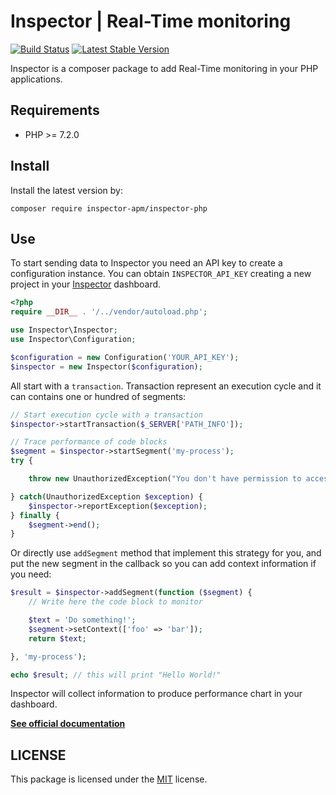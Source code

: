 # Inspector | Real-Time monitoring

[![Build Status](https://travis-ci.org/inspector-apm/inspector-php.svg?branch=master)](https://travis-ci.org/inspector-apm/inspector-php)
[![Latest Stable Version](https://poser.pugx.org/inspector-apm/inspector-php/v/stable)](https://packagist.org/packages/inspector-apm/inspector-php)

Inspector is a composer package to add Real-Time monitoring in your PHP applications.

## Requirements

- PHP >= 7.2.0

## Install
Install the latest version by:

```shell
composer require inspector-apm/inspector-php
```

## Use

To start sending data to Inspector you need an API key to create a configuration instance. You can obtain `INSPECTOR_API_KEY` creating a new project in your [Inspector](https://www.inspector.dev) dashboard.

```php
<?php
require __DIR__ . '/../vendor/autoload.php';

use Inspector\Inspector;
use Inspector\Configuration;

$configuration = new Configuration('YOUR_API_KEY');
$inspector = new Inspector($configuration);
```

All start with a `transaction`. Transaction represent an execution cycle and it can contains one or hundred of segments:

```php
// Start execution cycle with a transaction
$inspector->startTransaction($_SERVER['PATH_INFO']);

// Trace performance of code blocks
$segment = $inspector->startSegment('my-process');
try {

    throw new UnauthorizedException("You don't have permission to access.");

} catch(UnauthorizedException $exception) {
    $inspector->reportException($exception);
} finally {
    $segment->end();
}
```

Or directly use `addSegment` method that implement this strategy for you,
and put the new segment in the callback so you can add context information if you need:

```php
$result = $inspector->addSegment(function ($segment) {
    // Write here the code block to monitor

    $text = 'Do something!';
    $segment->setContext(['foo' => 'bar']);
    return $text;

}, 'my-process');

echo $result; // this will print "Hello World!"
```

Inspector will collect information to produce performance chart in your dashboard.

**[See official documentation](https://docs.inspector.dev)**

## LICENSE

This package is licensed under the [MIT](LICENSE) license.
